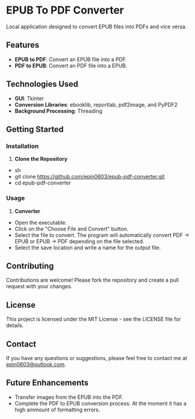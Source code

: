 # EPUB To PDF Converter
Local application designed to convert EPUB files into PDFs and vice versa.

## Features
- **EPUB to PDF**: Convert an EPUB file into a PDF.
- **PDF to EPUB**: Convert an PDF file into a EPUB.

## Technologies Used

- **GUI**: Tkinter
- **Conversion Libraries**: ebooklib, reportlab, pdf2image, and PyPDF2
- **Background Processing**: Threading

## Getting Started

### Installation

1. **Clone the Repository**
- sh
- git clone https://github.com/epin0603/epub-pdf-converter.git
- cd epub-pdf-converter

### Usage

1. **Converter**
- Open the executable.
- Click on the "Choose File and Convert" button.
- Select the file to convert. The program will automatically convert PDF -> EPUB or EPUB -> PDF depending on the file selected.
- Select the save location and write a name for the output file.

## Contributing
Contributions are welcome! Please fork the repository and create a pull request with your changes.

## License
This project is licensed under the MIT License - see the LICENSE file for details.

## Contact
If you have any questions or suggestions, please feel free to contact me at epin0603@outlook.com.

## Future Enhancements
- Transfer images from the EPUB into the PDF.
- Complete the PDF to EPUB conversion process. At the moment it has a high ammount of formatting errors.